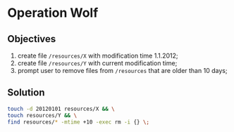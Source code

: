 # Operation Wolf

## Objectives

1. create file `/resources/X` with modification time 1.1.2012;
2. create file `/resources/Y` with current modification time;
3. prompt user to remove files from `/resources` that are older than 10 days;

## Solution

```sh
touch -d 20120101 resources/X && \
touch resources/Y && \
find resources/* -mtime +10 -exec rm -i {} \;
```

